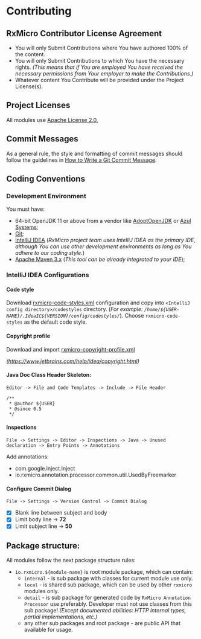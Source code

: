 # Contributing

## RxMicro Contributor License Agreement

* You will only Submit Contributions where You have authored 100% of the content.
* You will only Submit Contributions to which You have the necessary rights.
  *(This means that if You are employed You have received the necessary permissions from Your employer to make the Contributions.)*
* Whatever content You Contribute will be provided under the Project License(s).

## Project Licenses

All modules use [Apache License 2.0.](https://github.com/rxmicro/rxmicro/blob/master/LICENSE)

## Commit Messages

As a general rule, the style and formatting of commit messages should follow the guidelines
in [How to Write a Git Commit Message](COMMIT_MESSAGE_TEMPLATE.md).

## Coding Conventions

### Development Environment

You must have:

* 64-bit OpenJDK 11 or above from a vendor like [AdoptOpenJDK](https://adoptopenjdk.net/)
  or [Azul Systems](https://www.azul.com/downloads/zulu-community/);
* [Git](https://git-scm.com/);
* [IntelliJ IDEA](https://www.jetbrains.com/idea/)
  (*RxMicro project team uses IntelliJ IDEA as the primary IDE, although You can use other development environments as long as You adhere to
  our coding style.*)
* [Apache Maven 3.x](https://maven.apache.org/)
  (*This tool can be already integrated to your IDE*);

### IntelliJ IDEA Configurations

#### Code style

Download [rxmicro-code-styles.xml](../.coding/rxmicro-code-styles.xml) configuration and copy into `<IntelliJ config directory>/codestyles`
directory.
(*For example: `/home/${USER-NAME}/.IdeaIC${VERSION}/config/codestyles/`*).
Choose `rxmicro-code-styles` as the default code style.

#### Copyright profile

Download and import [rxmicro-copyright-profile.xml](../.coding/rxmicro-copyright-profile.xml)

*(https://www.jetbrains.com/help/idea/copyright.html)*

#### Java Doc Class Header Skeleton:

`Editor -> File and Code Templates -> Include -> File Header`

```
/**
 * @author ${USER}
 * @since 0.5
 */
```

#### Inspections

`File -> Settings -> Editor -> Inspections -> Java -> Unused declaration -> Entry Points -> Annotations`

Add annotations:

* com.google.inject.Inject
* io.rxmicro.annotation.processor.common.util.UsedByFreemarker

#### Configure Commit Dialog

`File -> Settings -> Version Control -> Commit Dialog`

- [x] Blank line between subject and body
- [x] Limit body line -> **72**
- [x] Limit subject line -> **50**

## Package structure:

All modules follow the next package structure rules:

- `io.rxmicro.${module-name}` is root module package, which can contain:
    - `internal` - is sub package with classes for current module use only.
    - `local` - is shared sub package, which can be used by other `rxmicro` modules only.
    - `detail` - is sub package for generated code by `RxMicro Annotation Processor` use preferably.
      Developer must not use classes from this sub package!
      *(Except documented abilities: HTTP internal types, partial implementations, etc.)*
    - any other sub packages and root package - are public API that available for usage.
    